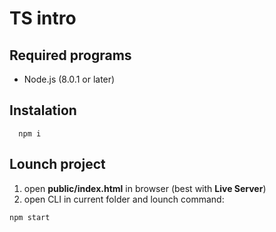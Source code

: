 # TS intro

## Required programs
  * Node.js (8.0.1 or later)

## Instalation
```
  npm i
```

## Lounch project
1. open __public/index.html__ in browser (best with __Live Server__)
2. open CLI in current folder and lounch command:
```
npm start
```